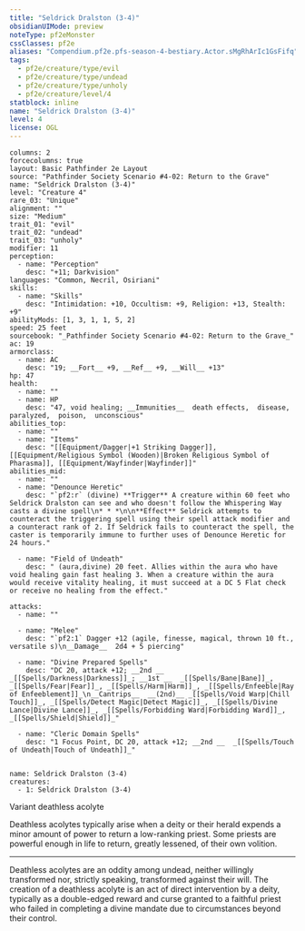 ```yaml
---
title: "Seldrick Dralston (3-4)"
obsidianUIMode: preview
noteType: pf2eMonster
cssClasses: pf2e
aliases: "Compendium.pf2e.pfs-season-4-bestiary.Actor.sMgRhArIc1GsFifq" 
tags:
  - pf2e/creature/type/evil
  - pf2e/creature/type/undead
  - pf2e/creature/type/unholy
  - pf2e/creature/level/4
statblock: inline
name: "Seldrick Dralston (3-4)"
level: 4
license: OGL
---
```


```statblock
columns: 2
forcecolumns: true
layout: Basic Pathfinder 2e Layout
source: "Pathfinder Society Scenario #4-02: Return to the Grave"
name: "Seldrick Dralston (3-4)"
level: "Creature 4"
rare_03: "Unique"
alignment: ""
size: "Medium"
trait_01: "evil"
trait_02: "undead"
trait_03: "unholy"
modifier: 11
perception:
  - name: "Perception"
    desc: "+11; Darkvision"
languages: "Common, Necril, Osiriani"
skills:
  - name: "Skills"
    desc: "Intimidation: +10, Occultism: +9, Religion: +13, Stealth: +9"
abilityMods: [1, 3, 1, 1, 5, 2]
speed: 25 feet
sourcebook: "_Pathfinder Society Scenario #4-02: Return to the Grave_"
ac: 19
armorclass:
  - name: AC
    desc: "19; __Fort__ +9, __Ref__ +9, __Will__ +13"
hp: 47
health:
  - name: ""
  - name: HP
    desc: "47, void healing; __Immunities__  death effects,  disease,  paralyzed,  poison,  unconscious"
abilities_top:
  - name: ""
  - name: "Items"
    desc: "[[Equipment/Dagger|+1 Striking Dagger]], [[Equipment/Religious Symbol (Wooden)|Broken Religious Symbol of Pharasma]], [[Equipment/Wayfinder|Wayfinder]]"
abilities_mid:
  - name: ""
  - name: "Denounce Heretic"
    desc: "`pf2:r` (divine) **Trigger** A creature within 60 feet who Seldrick Dralston can see and who doesn't follow the Whispering Way casts a divine spell\n* * *\n\n**Effect** Seldrick attempts to counteract the triggering spell using their spell attack modifier and a counteract rank of 2. If Seldrick fails to counteract the spell, the caster is temporarily immune to further uses of Denounce Heretic for 24 hours."

  - name: "Field of Undeath"
    desc: " (aura,divine) 20 feet. Allies within the aura who have void healing gain fast healing 3. When a creature within the aura would receive vitality healing, it must succeed at a DC 5 Flat check or receive no healing from the effect."

attacks:
  - name: ""

  - name: "Melee"
    desc: "`pf2:1` Dagger +12 (agile, finesse, magical, thrown 10 ft., versatile s)\n__Damage__  2d4 + 5 piercing"

  - name: "Divine Prepared Spells"
    desc: "DC 20, attack +12; __2nd __  _[[Spells/Darkness|Darkness]]_; __1st __  _[[Spells/Bane|Bane]]_, _[[Spells/Fear|Fear]]_, _[[Spells/Harm|Harm]]_, _[[Spells/Enfeeble|Ray of Enfeeblement]]_\n__Cantrips__  __(2nd)__ _[[Spells/Void Warp|Chill Touch]]_, _[[Spells/Detect Magic|Detect Magic]]_, _[[Spells/Divine Lance|Divine Lance]]_, _[[Spells/Forbidding Ward|Forbidding Ward]]_, _[[Spells/Shield|Shield]]_"

  - name: "Cleric Domain Spells"
    desc: "1 Focus Point, DC 20, attack +12; __2nd __  _[[Spells/Touch of Undeath|Touch of Undeath]]_"
 
```

```encounter-table
name: Seldrick Dralston (3-4)
creatures:
  - 1: Seldrick Dralston (3-4)
```


Variant deathless acolyte

Deathless acolytes typically arise when a deity or their herald expends a minor amount of power to return a low-ranking priest. Some priests are powerful enough in life to return, greatly lessened, of their own volition.

* * *

Deathless acolytes are an oddity among undead, neither willingly transformed nor, strictly speaking, transformed against their will. The creation of a deathless acolyte is an act of direct intervention by a deity, typically as a double-edged reward and curse granted to a faithful priest who failed in completing a divine mandate due to circumstances beyond their control.
